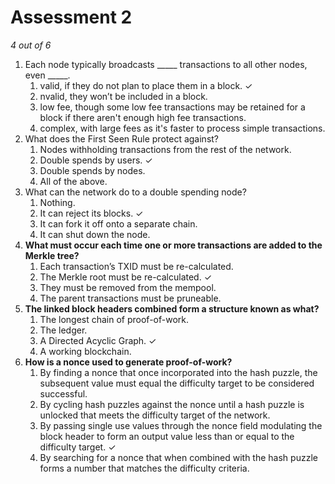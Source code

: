 # Assessment 2



_4 out of 6_

1. Each node typically broadcasts \_\_\_\_\_ transactions to all other nodes, even \_\_\_\_\_.
   1. valid, if they do not plan to place them in a block.  ✓
   2. nvalid, they won’t be included in a block.&#x20;
   3. low fee, though some low fee transactions may be retained for a block if there aren't enough high fee transactions.&#x20;
   4. complex, with large fees as it's faster to process simple transactions.&#x20;
2. What does the First Seen Rule protect against?
   1. Nodes withholding transactions from the rest of the network.&#x20;
   2. Double spends by users.  ✓
   3. Double spends by nodes.&#x20;
   4. All of the above.&#x20;
3. What can the network do to a double spending node?
   1. Nothing.&#x20;
   2. It can reject its blocks.  ✓
   3. It can fork it off onto a separate chain.
   4. It can shut down the node.&#x20;
4. **What must occur each time one or more transactions are added to the Merkle tree?**
   1. Each transaction’s TXID must be re-calculated.&#x20;
   2. The Merkle root must be re-calculated.  ✓
   3. They must be removed from the mempool.
   4. The parent transactions must be pruneable.
5. **The linked block headers combined form a structure known as what?**
   1. The longest chain of proof-of-work.&#x20;
   2. The ledger.&#x20;
   3. A Directed Acyclic Graph.  ✓
   4. A working blockchain.&#x20;
6. **How is a nonce used to generate proof-of-work?**
   1. By finding a nonce that once incorporated into the hash puzzle, the subsequent value must equal the difficulty target to be considered successful.&#x20;
   2. By cycling hash puzzles against the nonce until a hash puzzle is unlocked that meets the difficulty target of the network.&#x20;
   3. By passing single use values through the nonce field modulating the block header to form an output value less than or equal to the difficulty target.  ✓
   4. By searching for a nonce that when combined with the hash puzzle forms a number that matches the difficulty criteria.&#x20;

